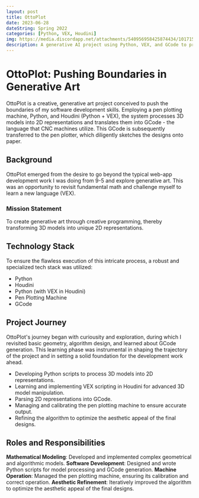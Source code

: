 ```yaml
---
layout: post
title: OttoPlot
date: 2023-06-28
dateString: Spring 2022
categories: [Python, VEX, Houdini]
img: https://media.discordapp.net/attachments/540956958425874434/1017156721828966561/unknown.png?width=521&height=455
description: A generative AI project using Python, VEX, and GCode to process 3D objects into vector shapes and drawn with pen plotting machine.
---
```



# OttoPlot: Pushing Boundaries in Generative Art

OttoPlot is a creative, generative art project conceived to push the boundaries of my software development skills. Employing a pen plotting machine, Python, and Houdini (Python + VEX), the system processes 3D models into 2D representations and translates them into GCode - the language that CNC machines utilize. This GCode is subsequently transferred to the pen plotter, which diligently sketches the designs onto paper.

## Background

OttoPlot emerged from the desire to go beyond the typical web-app development work I was doing from 9-5 and explore generative art. This was an opportunity to revisit fundamental math and challenge myself to learn a new language (VEX).

### Mission Statement

To create generative art through creative programming, thereby transforming 3D models into unique 2D representations.

## Technology Stack

To ensure the flawless execution of this intricate process, a robust and specialized tech stack was utilized:

- Python
- Houdini
- Python (with VEX in Houdini)
- Pen Plotting Machine
- GCode

## Project Journey

OttoPlot's journey began with curiousity and exploration, during which I revisited basic geometry, algorithm design, and learned about GCode generation. This learning phase was instrumental in shaping the trajectory of the project and in setting a solid foundation for the development work ahead.

- Developing Python scripts to process 3D models into 2D representations.
- Learning and implementing VEX scripting in Houdini for advanced 3D model manipulation.
- Parsing 2D representations into GCode.
- Managing and calibrating the pen plotting machine to ensure accurate output.
- Refining the algorithm to optimize the aesthetic appeal of the final designs.

## Roles and Responsibilities

**Mathematical Modeling**: Developed and implemented complex geometrical and algorithmic models.
**Software Development**: Designed and wrote Python scripts for model processing and GCode generation.
**Machine Operation**: Managed the pen plotting machine, ensuring its calibration and correct operation.
**Aesthetic Refinement**: Iteratively improved the algorithm to optimize the aesthetic appeal of the final designs.
